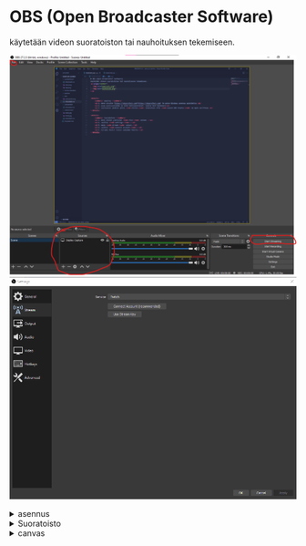 # OBS (Open Broadcaster Software)
käytetään videon suoratoiston tai nauhoituksen tekemiseen.
<p align="center">
  <img src="paaruutu.png">
  <img src="asetukset.png">
</p>


<details>
    <summary> asennus </summary>
    <ul>1. mene sivulle <a href="https://obsproject.com"> https://obsproject.com </a> ja paina Windows asennus painiketta.</ul>
    <ul>2. avaa asennusohjelma ja pidä oletusasetukset. (paina next kaikkeen)</ul>
    <ul>3. asennuksen jälkeen paina <code>finish</code> varmistaen että <code>Launch OBS Studio</code> on myös valittuna.</ul>
</details>

<details>
    <summary> Suoratoisto </summary>
    <ul>1. mene oikean yläreunan <code>file</code> osioon. </ul>
    <ul>2. valitse <code>settings</code>.</ul>
    <ul>3. mene <code>stream</code> osioon.</ul>
    <ul>4. valitse <code>connect account</code>.</ul>
    <ul>5. kirjadu twitch tiliin selaimen kautta.</ul>
    <ul>6. mene takaisin pääruutuun ja paina start streaming.</ul>
</details>

<details>
    <summary> canvas </summary>
    <ul>1. mene oikean alareunan <code>sources</code> osioon.</ul>
    <ul>2. lisää <code>+</code> painikkeesta <code>display capture</code>.</ul>
    <ul>3. valitse <code>create new</code> ja capture methodiksi automatic.</ul>
    <ul>4. paina ok. </ul>
    <ul>5. voit samaan tyyliin lisätä muita lähteitä esim <a href="../kamera/README.md">kameran.</a></ul>
</details>